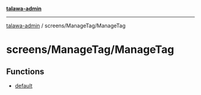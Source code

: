 [**talawa-admin**](../../../README.md)

***

[talawa-admin](../../../modules.md) / screens/ManageTag/ManageTag

# screens/ManageTag/ManageTag

## Functions

- [default](functions/default.md)
